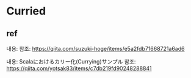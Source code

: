 # Curried


## ref
내용: 
참조: https://qiita.com/suzuki-hoge/items/e5a2fdb71668721a6ad6

내용: Scalaにおけるカリー化(Currying)サンプル
참조: https://qiita.com/yotsak83/items/c7db219fd90248288841

